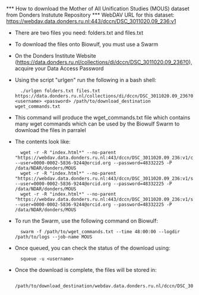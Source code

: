 *** How to download the Mother of All Unification Studies (MOUS) dataset from Donders Instutute Repository ***
WebDAV URL for this dataset: https://webdav.data.donders.ru.nl:443/dccn/DSC_3011020.09_236:v1

- There are two files you need: folders.txt and files.txt
- To download the files onto Biowulf, you must use a Swarm
- On the Donders Institute Website (https://data.donders.ru.nl/collections/di/dccn/DSC_3011020.09_236?0), acquire your Data Access Password
- Using the script "urlgen" run the following in a bash shell:

		./urlgen folders.txt files.txt https://data.donders.ru.nl/collections/di/dccn/DSC_3011020.09_236?0 <username> <password> /path/to/download_destination wget_commands.txt


- This command will produce the wget_commands.txt file which contains many wget commands which can be used by the Biowulf Swarm to download the files in parralel
- The contents look like:

		wget -r -R "index.html*" --no-parent "https://webdav.data.donders.ru.nl:443/dccn/DSC_3011020.09_236:v1/code/" --user=0000-0002-5836-9244@orcid.org --password=48332225 -P /data/NDAR/donders/MOUS
		wget -r -R "index.html*" --no-parent "https://webdav.data.donders.ru.nl:443/dccn/DSC_3011020.09_236:v1/sourcedata/" --user=0000-0002-5836-9244@orcid.org --password=48332225 -P /data/NDAR/donders/MOUS
		wget -r -R "index.html*" --no-parent "https://webdav.data.donders.ru.nl:443/dccn/DSC_3011020.09_236:v1/stimuli/" --user=0000-0002-5836-9244@orcid.org --password=48332225 -P /data/NDAR/donders/MOUS

- To run the Swarm, use the following command on Biowulf:

		swarm -f /path/to/wget_commands.txt --time 48:00:00 --logdir /path/to/logs --job-name MOUS

- Once queued, you can check the status of the download using:

		squeue -u <username>

- Once the download is complete, the files will be stored in:
		
		/path/to/download_destination/webdav.data.donders.ru.nl/dccn/DSC_3011020.09_236_v1